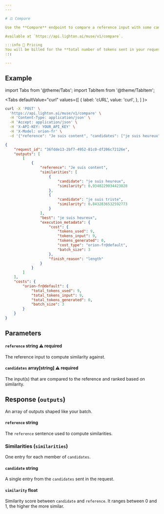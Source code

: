 ```yaml
---
---

# ⚖️ Compare

Use the **Compare** endpoint to compare a reference input with some candidates based on cosine similarity scores computed on the model embeddings.

Available at `https://api.lighton.ai/muse/v1/compare`.

:::info 💸️ Pricing
You will be billed for the **total number of tokens sent in your request**.
:::

---
```


## Example

import Tabs from '@theme/Tabs';
import TabItem from '@theme/TabItem';

<Tabs
defaultValue="curl"
values={[
{ label: 'cURL', value: 'curl', },
]
}>

<TabItem value="curl">

```bash title="Request"
curl -X 'POST' \
  'https://api.lighton.ai/muse/v1/compare' \
  -H 'Content-Type: application/json' \
  -H 'Accept: application/json' \
  -H 'X-API-KEY: YOUR_API_KEY' \
  -H 'X-Model: orion-fr' \
  -d '{"reference": "Je suis content", "candidates": ["je suis heureux", "je suis triste"]}'
```

</TabItem>

</Tabs>

```json title="Response (JSON)"
{
    "request_id": "36fdde13-2bf7-4952-81c0-df206c72126e",
    "outputs": [
        [
            {
                "reference": "Je suis content",
                "similarities": [
                    {
                        "candidate": "je suis heureux",
                        "similarity": 0.9340229034423828
                    },
                    {
                        "candidate": "je suis triste",
                        "similarity": 0.8432836532592773
                    }
                ],
                "best": "je suis heureux",
                "execution_metadata": {
                    "cost": {
                        "tokens_used": 9,
                        "tokens_input": 9,
                        "tokens_generated": 0,
                        "cost_type": "orion-fr@default",
                        "batch_size": 3
                    },
                    "finish_reason": "length"
                }
            }
        ]
    ],
    "costs": {
        "orion-fr@default": {
            "total_tokens_used": 9,
            "total_tokens_input": 9,
            "total_tokens_generated": 0,
            "batch_size": 3
        }
    }
}
```

## Parameters

#### `reference` <span class="param-types">string</span> <span class="param-warning">⚠️ required</span>

The reference input to compute similarity against.

#### `candidates` <span class="param-types">array[string]</span> <span class="param-warning">⚠️ required</span>

The input(s) that are compared to the reference and ranked based on similarity.

## Response (`outputs`)

An array of outputs shaped like your batch.

#### `reference` <span class="param-types">string</span>

The `reference` sentence used to compute similarities.

### Similarities (`similarities`)

One entry for each member of `candidates`.

#### `candidate` <span class="param-types">string</span>

A single entry from the `candidates` sent in the request.

#### `similarity` <span class="param-types">float</span>

Similarity score between `candidate` and `reference`. It ranges between 0 and 1, the higher the more similar.
